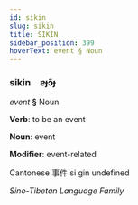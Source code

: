 ```yaml
---
id: sikin
slug: sikin
title: SİKİN
sidebar_position: 399
hoverText: event § Noun
---
```


### sikin&emsp;<span kind="abugida">ɐɟɔ̃ɟ</span>

*event* **§** Noun

**Verb**: to be an event

**Noun**: event

**Modifier**: event-related

Cantonese 事件 si gin undefined

*Sino-Tibetan Language Family*